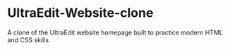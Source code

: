 # UltraEdit-Website-clone
A clone of the UltraEdit website homepage built to practice modern HTML and CSS skills.
